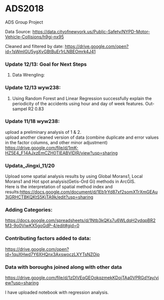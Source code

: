 # ADS2018
ADS Group Project

Data Source: https://data.cityofnewyork.us/Public-Safety/NYPD-Motor-Vehicle-Collisions/h9gi-nx95

Cleaned and filtered by date: https://drive.google.com/open?id=1sWmIGU5ygXvGBtBuEr1rLNBEOmrk4J41

### Update 12/13: Goal for Next Steps
1. Data Wrengling: 

### Update 12/13 wyw238:
1. Using Random Forest and Linear Regression successfully explain the periodicity of the accidents using hour and day of week features. Out-sampel R2 0.83

### Update 11/18 wyw238:
upload a preliminary analysis of 1 & 2.\
upload another cleaned version of data (combine duplicate and error values in the factor columns, and other minor adjustment)
https://drive.google.com/file/d/1mK-HZ5E4_F14AJxzEmCZH0TlEABVlDlR/view?usp=sharing


### Updata_Jingxi_11/20
Upload some spatial analysis results by using Global Morans1, Local Morans1 and Hot spot analysis(Getis-Ord Gi) methods in ArcGIS.\
Here is the interpretation of spatial method index and results:https://docs.google.com/document/d/1Eb1rYd87xf2somXTrXmGEAu3jGRHCTBKQKtS5KjTA9k/edit?usp=sharing


### Adding Categories:
https://docs.google.com/spreadsheets/d/1Ntb3kQKs7u6WLdqH2ydqpBR2M3-9o0ViwKX5goGdP-4/edit#gid=0

### Contributing factors added to data:
https://drive.google.com/open?id=1quXHwd7Y6XHQnx3AxswoczLXYTsNZOip


### Data with boroughs joined along with other data
https://drive.google.com/file/d/1zDIVEqGEOokqzmekKDojTAa0VPRGdYay/view?usp=sharing

I have uploaded notebook with regression analysis.
